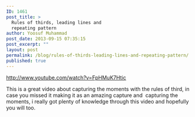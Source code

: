 ```yaml
---
ID: 1461
post_title: >
  Rules of thirds, leading lines and
  repeating pattern
author: Yoosuf Muhammad
post_date: 2013-09-15 07:35:15
post_excerpt: ""
layout: post
permalink: /blog/rules-of-thirds-leading-lines-and-repeating-pattern/
published: true
---
```

http://www.youtube.com/watch?v=FpHMuK7Htic

This is a great video about capturing the moments with the rules of third, in case you missed it making it as an amazing capture and  capturing the moments, i really got plenty of knowledge through this video and hopefully you will too.